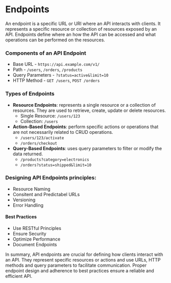 # Endpoints

An endpoint is a specific URL or URI where an API interacts with clients. It represents a specific resource or collection of resources exposed by an API. Endpoints define where an how the API can be accessed and what operations can be performed on the resources.

### Components of an API Endpoint
- Base URL - `https://api.example.com/v1/`
- Path - `/users`, `/orders`, `/products`
- Query Parameters - `?status=active&limit=10`
- HTTP Method - `GET /users`, `POST /orders`

### Types of Endpoints
- **Resource Endpoints**: represents a single resource or a collection of resources. They are used to retrieve, create, update or delete resources.
    - Single Resource: `/users/123`
    - Collection: `/users`
- **Action-Based Endpoints**: perform specific actions or operations that are not necessarily related to CRUD operations.
    - `/users/123/activate`
    - `/orders/checkout`
- **Query-Based Endpoints**: uses query parameters to filter or modify the data returned.
    - `/products?category=electronics`
    - `/orders?status=shipped&limit=10`

### Designing API Endpoints principles:
- Resource Naming
- Consitent and Predictabel URLs
- Versioning
- Error Handling

#### Best Practices
- Use RESTful Principles
- Ensure Security
- Optimize Performance
- Document Endpoints

In summary, API endpoints are crucial for defining how clients interact with an API. They represent specific resources or actions and use URLs, HTTP methods and query parameters to facilitate communication. Proper endpoint design and adherence to best practices ensure a reliable and efficient API.
